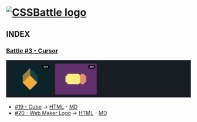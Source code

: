 # [![CSSBattle logo](https://cssbattle.dev/images/logo.svg)](https://cssbattle.dev)

## INDEX

### [Battle #3 - Cursor](https://cssbattle.dev/battle/3)

![Battle Katas img](../img/Battle3.png)

- [#19 - Cube](https://cssbattle.dev/play/19) -> [HTML](../Battle3-Cursor/19.Cube.html) - [MD](../Battle3-Cursor/19.Cube.md)
- [#20 - Web Maker Logo](https://cssbattle.dev/play/20) -> [HTML](../Battle3-Cursor/20.Ticket.html) - [MD](../Battle3-Cursor/20.Ticket.md)

